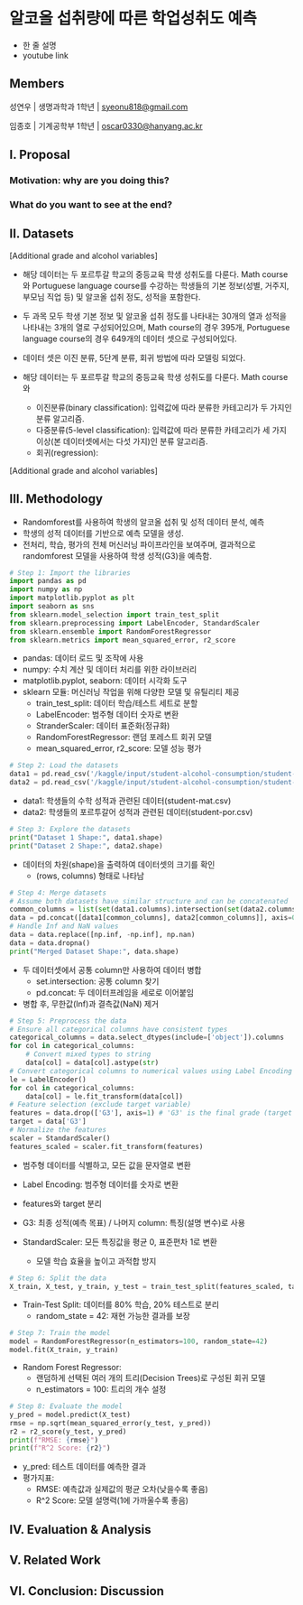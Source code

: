 # 알코올 섭취량에 따른 학업성취도 예측
- 한 줄 설명
- youtube link
  
## Members
성연우 | 생명과학과 1학년 | syeonu818@gmail.com

임종호 | 기계공학부 1학년 | oscar0330@hanyang.ac.kr

## I. Proposal
   ### Motivation: why are you doing this? ###
   
   ### What do you want to see at the end? ###

## II. Datasets

   [Additional grade and alcohol variables]
   - 해당 데이터는 두 포르투갈 학교의 중등교육 학생 성취도를 다룬다. Math course와 Portuguese language course를 수강하는 학생들의 기본 정보(성별, 거주지, 부모님 직업 등) 및 알코올 섭취 정도, 성적을 포함한다.
   - 두 과목 모두 학생 기본 정보 및 알코올 섭취 정도를 나타내는 30개의 열과 성적을 나타내는 3개의 열로 구성되어있으며, Math course의 경우 395개, Portuguese language course의 경우 649개의 데이터 셋으로 구성되어있다.
   - 데이터 셋은 이진 분류, 5단계 분류, 회귀 방법에 따라 모델링 되었다.



   - 해당 데이터는 두 포르투갈 학교의 중등교육 학생 성취도를 다룬다. Math course 와 




      - 이진분류(binary classification): 입력값에 따라 분류한 카테고리가 두 가지인 분류 알고리즘. 
      - 다중분류(5-level classification): 입력값에 따라 분류한 카테고리가 세 가지 이상(본 데이터셋에서는 다섯 가지)인 분류 알고리즘.
      - 회귀(regression):


  

  [Additional grade and alcohol variables]


## III. Methodology
   - Randomforest를 사용하여 학생의 알코올 섭취 및 성적 데이터 분석, 예측
   - 학생의 성적 데이터를 기반으로 예측 모델을 생성.
   - 전처리, 학습, 평가의 전체 머신러닝 파이프라인을 보여주며, 결과적으로 randomforest 모델을 사용하여 학생 성적(G3)을 예측함. 

```python
# Step 1: Import the libraries
import pandas as pd
import numpy as np
import matplotlib.pyplot as plt
import seaborn as sns
from sklearn.model_selection import train_test_split
from sklearn.preprocessing import LabelEncoder, StandardScaler
from sklearn.ensemble import RandomForestRegressor  
from sklearn.metrics import mean_squared_error, r2_score
```
- pandas: 데이터 로드 및 조작에 사용
- numpy: 수치 계산 및 데이터 처리를 위한 라이브러리
- matplotlib.pyplot, seaborn: 데이터 시각화 도구
- sklearn 모듈: 머신러닝 작업을 위해 다양한 모델 및 유틸리티 제공
  - train_test_split: 데이터 학습/테스트 세트로 분할
  - LabelEncoder: 범주형 데이터 숫자로 변환
  - StranderScaler: 데이터 표준화(정규화)
  - RandomForestRegressor: 랜덤 포레스트 회귀 모델
  - mean_squared_error, r2_score: 모델 성능 평가

```python
# Step 2: Load the datasets
data1 = pd.read_csv('/kaggle/input/student-alcohol-consumption/student-mat.csv')
data2 = pd.read_csv('/kaggle/input/student-alcohol-consumption/student-por.csv')
```
- data1: 학생들의 수학 성적과 관련된 데이터(student-mat.csv)
- data2: 학생들의 포르투갈어 성적과 관련된 데이터(student-por.csv)

```python
# Step 3: Explore the datasets
print("Dataset 1 Shape:", data1.shape)
print("Dataset 2 Shape:", data2.shape)
```
- 데이터의 차원(shape)을 출력하여 데이터셋의 크기를 확인
  - (rows, columns) 형태로 나타남

```python
# Step 4: Merge datasets
# Assume both datasets have similar structure and can be concatenated
common_columns = list(set(data1.columns).intersection(set(data2.columns)))
data = pd.concat([data1[common_columns], data2[common_columns]], axis=0).reset_index(drop=True)
# Handle Inf and NaN values
data = data.replace([np.inf, -np.inf], np.nan)
data = data.dropna()
print("Merged Dataset Shape:", data.shape)
```
- 두 데이터셋에서 공통 column만 사용하여 데이터 병합
  - set.intersection: 공통 column 찾기
  - pd.concat: 두 데이터프레임을 세로로 이어붙임
- 병합 후, 무한값(Inf)과 결측값(NaN) 제거

```python
# Step 5: Preprocess the data
# Ensure all categorical columns have consistent types
categorical_columns = data.select_dtypes(include=['object']).columns
for col in categorical_columns:
    # Convert mixed types to string
    data[col] = data[col].astype(str)
# Convert categorical columns to numerical values using Label Encoding
le = LabelEncoder()
for col in categorical_columns:
    data[col] = le.fit_transform(data[col])
# Feature selection (exclude target variable)
features = data.drop(['G3'], axis=1) # 'G3' is the final grade (target variable)
target = data['G3']
# Normalize the features
scaler = StandardScaler()
features_scaled = scaler.fit_transform(features)
```
- 범주형 데이터를 식별하고, 모든 값을 문자열로 변환
- Label Encoding: 범주형 데이터를 숫자로 변환

- features와 target 분리
- G3: 최종 성적(예측 목표) / 나머지 column: 특징(설명 변수)로 사용

- StandardScaler: 모든 특징값을 평균 0, 표준편차 1로 변환
  - 모델 학습 효율을 높이고 과적합 방지

```python
# Step 6: Split the data
X_train, X_test, y_train, y_test = train_test_split(features_scaled, target, test_size=0.2, random_state=42)
```
- Train-Test Split: 데이터를 80% 학습, 20% 테스트로 분리
  - random_state = 42: 재현 가능한 결과를 보장

```python
# Step 7: Train the model
model = RandomForestRegressor(n_estimators=100, random_state=42)
model.fit(X_train, y_train)
```
- Random Forest Regressor:
  - 랜덤하게 선택된 여러 개의 트리(Decision Trees)로 구성된 회귀 모델
  - n_estimators = 100: 트리의 개수 설정

```python
# Step 8: Evaluate the model
y_pred = model.predict(X_test)
rmse = np.sqrt(mean_squared_error(y_test, y_pred))
r2 = r2_score(y_test, y_pred)
print(f"RMSE: {rmse}")
print(f"R^2 Score: {r2}")
```
- y_pred: 테스트 데이터를 예측한 결과
- 평가지표:
  - RMSE: 예측값과 실제값의 평균 오차(낮을수록 좋음)
  - R^2 Score: 모델 설명력(1에 가까울수록 좋음)



## IV. Evaluation & Analysis
## V. Related Work 
## VI. Conclusion: Discussion
